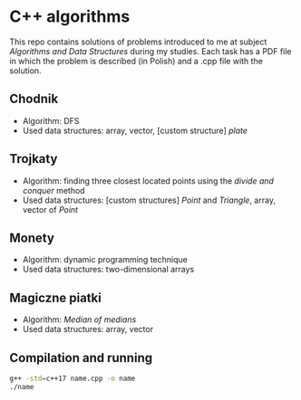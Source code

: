 # C++ algorithms

This repo contains solutions of problems introduced to me at subject *Algorithms and Data Structures* during my studies. Each task has a PDF file in which the problem is described (in Polish) and a .cpp file with the solution.


## Chodnik

* Algorithm: DFS
* Used data structures: array, vector, [custom structure] *plate*


## Trojkaty

* Algorithm: finding three closest located points using the *divide and conquer* method
* Used data structures: [custom structures] *Point* and *Triangle*, array, vector of *Point* 

## Monety

* Algorithm: dynamic programming technique
* Used data structures: two-dimensional arrays


## Magiczne piatki

* Algorithm: *Median of medians*
* Used data structures: array, vector



## Compilation and running



```bash
g++ -std=c++17 name.cpp -o name
./name
```
